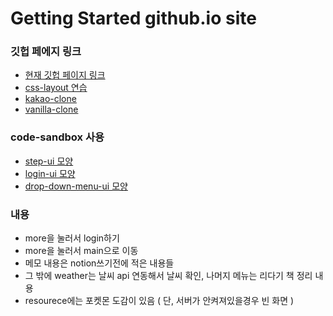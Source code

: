 # Getting Started github.io site

### 깃헙 페에지 링크
- [현재 깃헙 페이지 링크](https://jmeno1011.github.io/prac_etc/)  
- [css-layout 연습](https://jmeno1011.github.io/css-test/)  
- [kakao-clone](https://jmeno1011.github.io/kokoa-clone-2022--03/)  
- [vanilla-clone](https://jmeno1011.github.io/vanillaJS-Challenge/)  

### code-sandbox 사용
- [step-ui 모양](https://codesandbox.io/s/github/jmeno1011/step-ui-css)  
- [login-ui 모양](https://codesandbox.io/s/self-made-login-template-f9q4wz?file=/src/App.js)  
- [drop-down-menu-ui 모양](https://codesandbox.io/s/intelligent-elion-7q20zd?file=/src/App.js)  



### 내용
- more을 눌러서 login하기
- more을 눌러서 main으로 이동
- 메모 내용은 notion쓰기전에 적은 내용들
- 그 밖에 weather는 날씨 api 연동해서 날씨 확인, 나머지 메뉴는 리다기 책 정리 내용
- resourece에는 포켓몬 도감이 있음 ( 단, 서버가 안켜져있을경우 빈 화면 )
